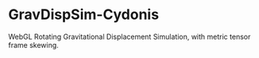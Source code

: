 # GravDispSim-Cydonis
WebGL Rotating Gravitational Displacement Simulation, with metric tensor frame skewing.
